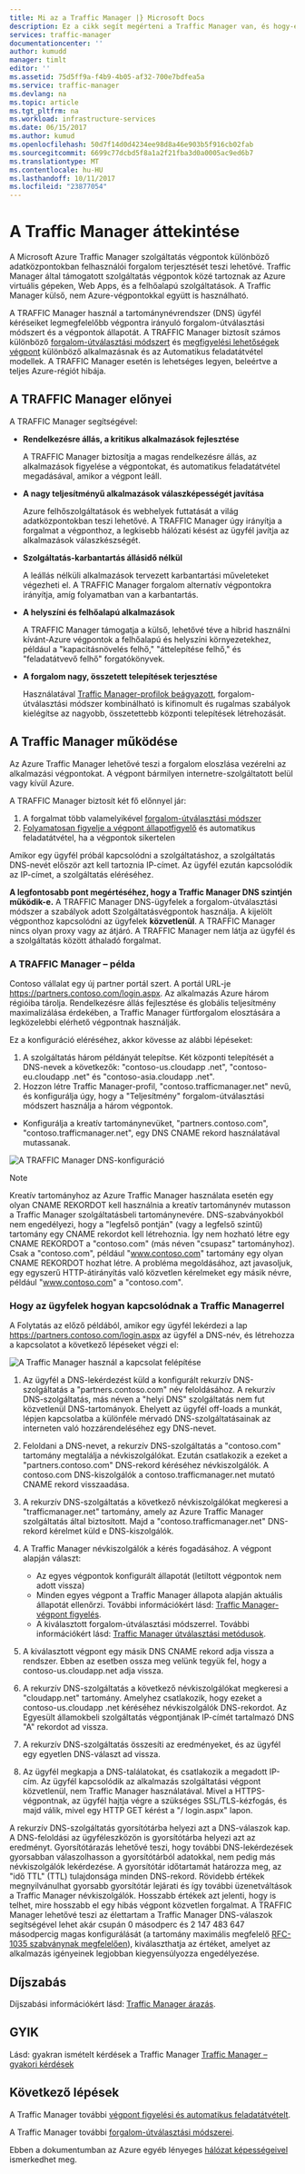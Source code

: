 ```yaml
---
title: Mi az a Traffic Manager |} Microsoft Docs
description: Ez a cikk segít megérteni a Traffic Manager van, és hogy-e az alkalmazás megfelelő forgalom útválasztási kiválasztása
services: traffic-manager
documentationcenter: ''
author: kumudd
manager: timlt
editor: ''
ms.assetid: 75d5ff9a-f4b9-4b05-af32-700e7bdfea5a
ms.service: traffic-manager
ms.devlang: na
ms.topic: article
ms.tgt_pltfrm: na
ms.workload: infrastructure-services
ms.date: 06/15/2017
ms.author: kumud
ms.openlocfilehash: 50d7f14d0d4234ee98d8a46e903b5f916cb02fab
ms.sourcegitcommit: 6699c77dcbd5f8a1a2f21fba3d0a0005ac9ed6b7
ms.translationtype: MT
ms.contentlocale: hu-HU
ms.lasthandoff: 10/11/2017
ms.locfileid: "23877054"
---
```

# <a name="overview-of-traffic-manager"></a>A Traffic Manager áttekintése

A Microsoft Azure Traffic Manager szolgáltatás végpontok különböző adatközpontokban felhasználói forgalom terjesztését teszi lehetővé. Traffic Manager által támogatott szolgáltatás végpontok közé tartoznak az Azure virtuális gépeken, Web Apps, és a felhőalapú szolgáltatások. A Traffic Manager külső, nem Azure-végpontokkal együtt is használható.

A TRAFFIC Manager használ a tartománynévrendszer (DNS) ügyfél kéréseiket legmegfelelőbb végpontra irányuló forgalom-útválasztási módszert és a végpontok állapotát. A TRAFFIC Manager biztosít számos különböző [forgalom-útválasztási módszert](traffic-manager-routing-methods.md) és [megfigyelési lehetőségek végpont](traffic-manager-monitoring.md) különböző alkalmazásnak és az Automatikus feladatátvétel modellek. A TRAFFIC Manager esetén is lehetséges legyen, beleértve a teljes Azure-régiót hibája.

## <a name="traffic-manager-benefits"></a>A TRAFFIC Manager előnyei

A TRAFFIC Manager segítségével:

* **Rendelkezésre állás, a kritikus alkalmazások fejlesztése**

    A TRAFFIC Manager biztosítja a magas rendelkezésre állás, az alkalmazások figyelése a végpontokat, és automatikus feladatátvétel megadásával, amikor a végpont leáll.

* **A nagy teljesítményű alkalmazások válaszképességét javítása**

    Azure felhőszolgáltatások és webhelyek futtatását a világ adatközpontokban teszi lehetővé. A TRAFFIC Manager úgy irányítja a forgalmat a végponthoz, a legkisebb hálózati késést az ügyfél javítja az alkalmazások válaszkészségét.

* **Szolgáltatás-karbantartás állásidő nélkül**

    A leállás nélküli alkalmazások tervezett karbantartási műveleteket végezheti el. A TRAFFIC Manager forgalom alternatív végpontokra irányítja, amíg folyamatban van a karbantartás.

* **A helyszíni és felhőalapú alkalmazások**

    A TRAFFIC Manager támogatja a külső, lehetővé téve a hibrid használni kívánt-Azure végpontok a felhőalapú és helyszíni környezetekhez, például a "kapacitásnövelés felhő," "áttelepítése felhő," és "feladatátvevő felhő" forgatókönyvek.

* **A forgalom nagy, összetett telepítések terjesztése**

    Használatával [Traffic Manager-profilok beágyazott](traffic-manager-nested-profiles.md), forgalom-útválasztási módszer kombinálható is kifinomult és rugalmas szabályok kielégítse az nagyobb, összetettebb központi telepítések létrehozását.

## <a name="how-traffic-manager-works"></a>A Traffic Manager működése

Az Azure Traffic Manager lehetővé teszi a forgalom eloszlása vezérelni az alkalmazási végpontokat. A végpont bármilyen internetre-szolgáltatott belül vagy kívül Azure.

A TRAFFIC Manager biztosít két fő előnnyel jár:

1. A forgalmat több valamelyikével [forgalom-útválasztási módszer](traffic-manager-routing-methods.md)
2. [Folyamatosan figyelje a végpont állapotfigyelő](traffic-manager-monitoring.md) és automatikus feladatátvétel, ha a végpontok sikertelen

Amikor egy ügyfél próbál kapcsolódni a szolgáltatáshoz, a szolgáltatás DNS-nevét először azt kell tartoznia IP-címet. Az ügyfél ezután kapcsolódik az IP-címet, a szolgáltatás eléréséhez.

**A legfontosabb pont megértéséhez, hogy a Traffic Manager DNS szintjén működik-e.**  A TRAFFIC Manager DNS-ügyfelek a forgalom-útválasztási módszer a szabályok adott Szolgáltatásvégpontok használja. A kijelölt végponthoz kapcsolódni az ügyfelek **közvetlenül**. A TRAFFIC Manager nincs olyan proxy vagy az átjáró. A TRAFFIC Manager nem látja az ügyfél és a szolgáltatás között áthaladó forgalmat.

### <a name="traffic-manager-example"></a>A TRAFFIC Manager – példa

Contoso vállalat egy új partner portál szert. A portál URL-je https://partners.contoso.com/login.aspx. Az alkalmazás Azure három régióiba tárolja. Rendelkezésre állás fejlesztése és globális teljesítmény maximalizálása érdekében, a Traffic Manager fürtforgalom elosztására a legközelebbi elérhető végpontnak használják.

Ez a konfiguráció eléréséhez, akkor kövesse az alábbi lépéseket:

1. A szolgáltatás három példányát telepítse. Két központi telepítését a DNS-nevek a következők: "contoso-us.cloudapp .net", "contoso-eu.cloudapp .net" és "contoso-asia.cloudapp .net".
2. Hozzon létre Traffic Manager-profil, "contoso.trafficmanager.net" nevű, és konfigurálja úgy, hogy a "Teljesítmény" forgalom-útválasztási módszert használja a három végpontok.
* Konfigurálja a kreatív tartománynevüket, "partners.contoso.com", "contoso.trafficmanager.net", egy DNS CNAME rekord használatával mutassanak.

![A TRAFFIC Manager DNS-konfiguráció][1]

> [!NOTE]
> Kreatív tartományhoz az Azure Traffic Manager használata esetén egy olyan CNAME REKORDOT kell használnia a kreatív tartománynév mutasson a Traffic Manager szolgáltatásbeli tartománynevére. DNS-szabványokból nem engedélyezi, hogy a "legfelső pontján" (vagy a legfelső szintű) tartomány egy CNAME rekordot kell létrehoznia. Így nem hozható létre egy CNAME REKORDOT a "contoso.com" (más néven "csupasz" tartományhoz). Csak a "contoso.com", például "www.contoso.com" tartomány egy olyan CNAME REKORDOT hozhat létre. A probléma megoldásához, azt javasoljuk, egy egyszerű HTTP-átirányítás való közvetlen kérelmeket egy másik névre, például "www.contoso.com" a "contoso.com".

### <a name="how-clients-connect-using-traffic-manager"></a>Hogy az ügyfelek hogyan kapcsolódnak a Traffic Managerrel

A Folytatás az előző példából, amikor egy ügyfél lekérdezi a lap https://partners.contoso.com/login.aspx az ügyfél a DNS-név, és létrehozza a kapcsolatot a következő lépéseket végzi el:

![A Traffic Manager használ a kapcsolat felépítése][2]

1. Az ügyfél a DNS-lekérdezést küld a konfigurált rekurzív DNS-szolgáltatás a "partners.contoso.com" név feloldásához. A rekurzív DNS-szolgáltatás, más néven a "helyi DNS" szolgáltatás nem fut közvetlenül DNS-tartományok. Ehelyett az ügyfél off-loads a munkát, lépjen kapcsolatba a különféle mérvadó DNS-szolgáltatásainak az interneten való hozzárendeléséhez egy DNS-nevet.
2. Feloldani a DNS-nevet, a rekurzív DNS-szolgáltatás a "contoso.com" tartomány megtalálja a névkiszolgálókat. Ezután csatlakozik a ezeket a "partners.contoso.com" DNS-rekord kéréséhez névkiszolgálók. A contoso.com DNS-kiszolgálók a contoso.trafficmanager.net mutató CNAME rekord visszaadása.
3. A rekurzív DNS-szolgáltatás a következő névkiszolgálókat megkeresi a "trafficmanager.net" tartomány, amely az Azure Traffic Manager szolgáltatás által biztosított. Majd a "contoso.trafficmanager.net" DNS-rekord kérelmet küld e DNS-kiszolgálók.
4. A Traffic Manager névkiszolgálók a kérés fogadásához. A végpont alapján választ:

    - Az egyes végpontok konfigurált állapotát (letiltott végpontok nem adott vissza)
    - Minden egyes végpont a Traffic Manager állapota alapján aktuális állapotát ellenőrzi. További információkért lásd: [Traffic Manager-végpont figyelés](traffic-manager-monitoring.md).
    - A kiválasztott forgalom-útválasztási módszerrel. További információkért lásd: [Traffic Manager útválasztási metódusok](traffic-manager-routing-methods.md).

5. A kiválasztott végpont egy másik DNS CNAME rekord adja vissza a rendszer. Ebben az esetben ossza meg velünk tegyük fel, hogy a contoso-us.cloudapp.net adja vissza.
6. A rekurzív DNS-szolgáltatás a következő névkiszolgálókat megkeresi a "cloudapp.net" tartomány. Amelyhez csatlakozik, hogy ezeket a contoso-us.cloudapp .net kéréséhez névkiszolgálók DNS-rekordot. Az Egyesült államokbeli szolgáltatás végpontjának IP-címét tartalmazó DNS "A" rekordot ad vissza.
7. A rekurzív DNS-szolgáltatás összesíti az eredményeket, és az ügyfél egy egyetlen DNS-választ ad vissza.
8. Az ügyfél megkapja a DNS-találatokat, és csatlakozik a megadott IP-cím. Az ügyfél kapcsolódik az alkalmazás szolgáltatási végpont közvetlenül, nem Traffic Manager használatával. Mivel a HTTPS-végpontnak, az ügyfél hajtja végre a szükséges SSL/TLS-kézfogás, és majd válik, mivel egy HTTP GET kérést a "/ login.aspx" lapon.

A rekurzív DNS-szolgáltatás gyorsítótárba helyezi azt a DNS-válaszok kap. A DNS-feloldási az ügyféleszközön is gyorsítótárba helyezi azt az eredményt. Gyorsítótárazás lehetővé teszi, hogy további DNS-lekérdezések gyorsabban válaszolhasson a gyorsítótárból adatokkal, nem pedig más névkiszolgálók lekérdezése. A gyorsítótár időtartamát határozza meg, az "idő TTL" (TTL) tulajdonsága minden DNS-rekord. Rövidebb értékek megnyilvánulhat gyorsabb gyorsítótár lejárati és így további üzenetváltások a Traffic Manager névkiszolgálók. Hosszabb értékek azt jelenti, hogy is telhet, mire hosszabb el egy hibás végpont közvetlen forgalmat. A TRAFFIC Manager lehetővé teszi az élettartam a Traffic Manager DNS-válaszok segítségével lehet akár csupán 0 másodperc és 2 147 483 647 másodpercig magas konfigurálását (a tartomány maximális megfelelő [RFC-1035 szabványnak megfelelően](https://www.ietf.org/rfc/rfc1035.txt)), kiválaszthatja az értéket, amelyet az alkalmazás igényeinek legjobban kiegyensúlyozza engedélyezése.

## <a name="pricing"></a>Díjszabás

Díjszabási információkért lásd: [Traffic Manager árazás](https://azure.microsoft.com/pricing/details/traffic-manager/).

## <a name="faq"></a>GYIK

Lásd: gyakran ismételt kérdések a Traffic Manager [Traffic Manager – gyakori kérdések](traffic-manager-FAQs.md)

## <a name="next-steps"></a>Következő lépések

A Traffic Manager további [végpont figyelési és automatikus feladatátvételt](traffic-manager-monitoring.md).

A Traffic Manager további [forgalom-útválasztási módszerei](traffic-manager-routing-methods.md).

Ebben a dokumentumban az Azure egyéb lényeges [hálózat képességeivel](../networking/networking-overview.md) ismerkedhet meg.

<!--Image references-->
[1]: ./media/traffic-manager-how-traffic-manager-works/dns-configuration.png
[2]: ./media/traffic-manager-how-traffic-manager-works/flow.png

